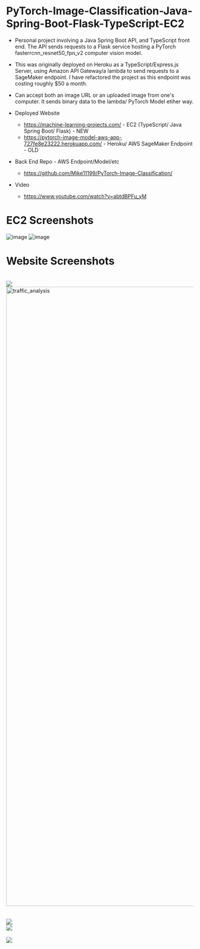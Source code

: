 # PyTorch-Image-Classification-Java-Spring-Boot-Flask-TypeScript-EC2

- Personal project involving a Java Spring Boot API, and TypeScript front end.  The API sends requests to a Flask service hosting a PyTorch fasterrcnn_resnet50_fpn_v2 computer vision model.
- This was originally deployed on Heroku as a TypeScript/Express.js Server, using Amazon API Gateway/a lambda to send requests to a SageMaker endpoint.  I have refactored the project as this endpoint was costing roughly $50 a month.
- Can accept both an image URL or an uploaded image from one's computer.  It sends binary data to the lambda/ PyTorch Model etiher way.

- Deployed Website
  - https://machine-learning-projects.com/  - EC2 (TypeScript/ Java Spring Boot/ Flask) - NEW
  - https://pytorch-image-model-aws-app-727fe8e23222.herokuapp.com/ - Heroku/ AWS SageMaker Endpoint - OLD

- Back End Repo - AWS Endpoint/Model/etc
  - https://github.com/Mike11199/PyTorch-Image-Classification/

- Video
  - https://www.youtube.com/watch?v=abtdBPFu_yM


# EC2 Screenshots
![image](https://github.com/user-attachments/assets/a4b823e0-6bf8-4e37-b228-bfc1980449aa)
![image](https://github.com/user-attachments/assets/829c1688-adbc-4587-b18a-dc9c7c073d44)

# Website Screenshots

<br />

<img src="https://res.cloudinary.com/dwgvi9vwb/image/upload/v1703822238/cats_and_dogs_lnwfi9.png">

<br />

<img width="1659" alt="traffic_analysis" src="https://github.com/Mike11199/PyTorch-Image-Classification-TypeScript/assets/91037796/d57d26fa-45d3-4731-ae33-60b32b585d50">

<br />
<br />
<br />

<img src="https://res.cloudinary.com/dwgvi9vwb/image/upload/v1703823645/nat_geo_collage_analysis_tpnipt.png">

<br />

<img src="https://res.cloudinary.com/dwgvi9vwb/image/upload/v1703831262/winter_traffic_analysis_caxrhm.png">

<br />

<br />

<img src="https://res.cloudinary.com/dwgvi9vwb/image/upload/v1703828564/labrador_new_ogez0w.png">

<br />

